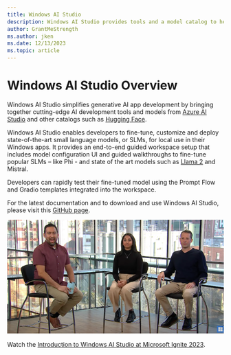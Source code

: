 ```yaml
---
title: Windows AI Studio
description: Windows AI Studio provides tools and a model catalog to help jumpstart local AI development and deployment on Windows. Currently available via preview as a VS Code extension.
author: GrantMeStrength
ms.author: jken
ms.date: 12/13/2023
ms.topic: article
---
```


# Windows AI Studio Overview

Windows AI Studio simplifies generative AI app development by bringing together cutting-edge AI development tools and models from [Azure AI Studio](https://azure.microsoft.com/products/ai-studio) and other catalogs such as [Hugging Face](https://huggingface.co).

Windows AI Studio enables developers to fine-tune, customize and deploy state-of-the-art small language models, or SLMs, for local use in their Windows apps. It provides an end-to-end guided workspace setup that includes model configuration UI and guided walkthroughs to fine-tune popular SLMs – like Phi - and state of the art models such as [Llama 2](https://blogs.windows.com/windowsdeveloper/2023/11/15/announcing-preview-support-for-llama-2-in-directml/) and Mistral.

Developers can rapidly test their fine-tuned model using the Prompt Flow and Gradio templates integrated into the workspace.

For the latest documentation and to download and use Windows AI Studio, please visit this [GitHub page](https://github.com/microsoft/windows-ai-studio).

![Windows ML video title card graphic](../images/winml_studio.png)

Watch the [Introduction to Windows AI Studio at Microsoft Ignite 2023](https://www.youtube.com/watch?v=qc9VWbYLzRg).
